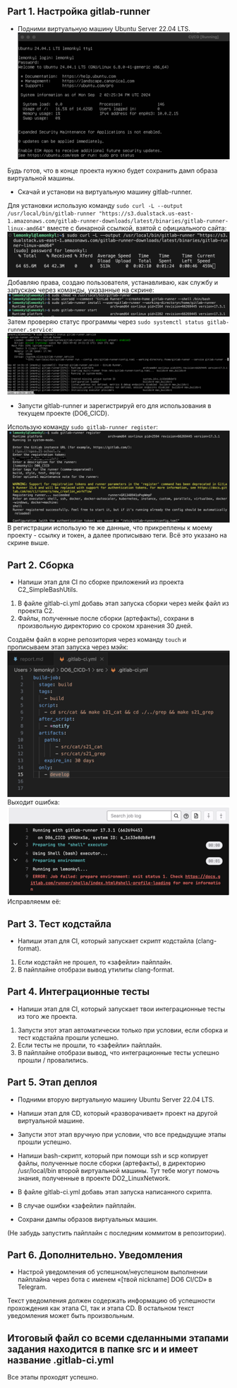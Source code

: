 ## Part 1. Настройка gitlab-runner

+ Подними виртуальную машину Ubuntu Server 22.04 LTS.
![Alt text](CICD/1.png)

Будь готов, что в конце проекта нужно будет сохранить дамп образа виртуальной машины.

+ Скачай и установи на виртуальную машину gitlab-runner.

Для установки использую команду `sudo curl -L --output /usr/local/bin/gitlab-runner "https://s3.dualstack.us-east-1.amazonaws.com/gitlab-runner-downloads/latest/binaries/gitlab-runner-linux-amd64"` вместе с бинарной ссылкой, взятой с официального сайта:
![Alt text](CICD/2.png)  
Добавляю права, создаю пользователя, устанавливаю, как службу и запускаю через команды, указанные на скрине:
![Alt text](CICD/3.png)  
Затем проверяю статус программы через `sudo systemctl status gitlab-runner.service`:
![Alt text](CICD/4.png)
+ Запусти gitlab-runner и зарегистрируй его для использования в текущем проекте (DO6_CICD).

Использую команду `sudo gitlab-runner register`:
![Alt text](CICD/5.png)  
В регистрации использую те же данные, что прикреплены к моему проекту - ссылку и токен, а далее прописываю теги. Всё это указано на скрине выше.

## Part 2. Сборка
+ Напиши этап для CI по сборке приложений из проекта C2_SimpleBashUtils.

1) В файле gitlab-ci.yml добавь этап запуска сборки через мейк файл из проекта C2.
2) Файлы, полученные после сборки (артефакты), сохрани в произвольную директорию со сроком хранения 30 дней.

Создаём файл в корне репозитория через команду `touch` и прописываем этап запуска через мэйк:
![Alt text](CICD/6.png)
Выходит ошибка:  
![Alt text](CICD/7.png)  
Исправляемм её:


## Part 3. Тест кодстайла
+ Напиши этап для CI, который запускает скрипт кодстайла (clang-format).

1) Если кодстайл не прошел, то «зафейли» пайплайн.
2) В пайплайне отобрази вывод утилиты clang-format.

## Part 4. Интеграционные тесты
+ Напиши этап для CI, который запускает твои интеграционные тесты из того же проекта.

1) Запусти этот этап автоматически только при условии, если сборка и тест кодстайла прошли успешно.
2) Если тесты не прошли, то «зафейли» пайплайн.
3) В пайплайне отобрази вывод, что интеграционные тесты успешно прошли / провалились.

## Part 5. Этап деплоя
+ Подними вторую виртуальную машину Ubuntu Server 22.04 LTS.

+ Напиши этап для CD, который «разворачивает» проект на другой виртуальной машине.

+ Запусти этот этап вручную при условии, что все предыдущие этапы прошли успешно.

+ Напиши bash-скрипт, который при помощи ssh и scp копирует файлы, полученные после сборки (артефакты), в директорию /usr/local/bin второй виртуальной машины.
Тут тебе могут помочь знания, полученные в проекте DO2_LinuxNetwork.

+ В файле gitlab-ci.yml добавь этап запуска написанного скрипта.

+ В случае ошибки «зафейли» пайплайн.

+ Сохрани дампы образов виртуальных машин.

(Не забудь запустить пайплайн с последним коммитом в репозитории).


## Part 6. Дополнительно. Уведомления
+ Настрой уведомления об успешном/неуспешном выполнении пайплайна через бота с именем «[твой nickname] DO6 CI/CD» в Telegram.

Текст уведомления должен содержать информацию об успешности прохождения как этапа CI, так и этапа CD.
В остальном текст уведомления может быть произвольным.

## Итоговый файл со всеми сделанными этапами задания находится в папке src и и имеет название .gitlab-ci.yml

Все этапы проходят успешно.




